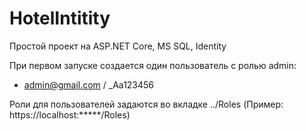 # HotelIntitity
Простой проект на ASP.NET Core, MS SQL, Identity


При первом запуске создается один пользователь с ролью admin:
 - admin@gmail.com  /  _Aa123456
 
 
 Роли для пользователей задаются во вкладке ../Roles  (Пример: https://localhost:*****/Roles)

